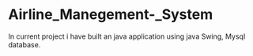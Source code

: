 # Airline_Manegement-_System
In current project i have built an java application using java Swing, Mysql database. 
